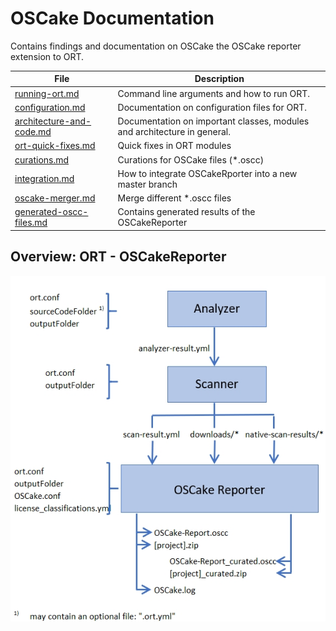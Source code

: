 # OSCake Documentation
Contains findings and documentation on OSCake the OSCake reporter extension to ORT.

| File          | Description                                                           |
| ------------------- | --------------------------------------------------------------------- |
| [running-ort.md] | Command line arguments and how to run ORT. |
| [configuration.md] | Documentation on configuration files for ORT. |
| [architecture-and-code.md] | Documentation on important classes, modules and architecture in general. |
| [ort-quick-fixes.md] | Quick fixes in ORT modules |
| [curations.md] | Curations for OSCake files (*.oscc) |
| [integration.md] | How to integrate OSCakeRporter into a new master branch |
| [oscake-merger.md] | Merge different *.oscc files |
| [generated-oscc-files.md] | Contains generated results of the OSCakeReporter |

[running-ort.md]: ./docs/running-ort.md
[configuration.md]: ./docs/configuration.md
[architecture-and-code.md]: ./docs/architecture-and-code.md
[ort-quick-fixes.md]: ./docs/ort-quick-fixes.md
[curations.md]: ./docs/curations.md
[integration.md]: ./docs/integration.md
[oscake-merger.md]: ./docs/oscake-merger.md
[generated-oscc-files.md]: ./docs/generated-oscc-files.md

## Overview: ORT - OSCakeReporter
[overview]: ./docs/images/overview.jpg
![Overview][overview]

